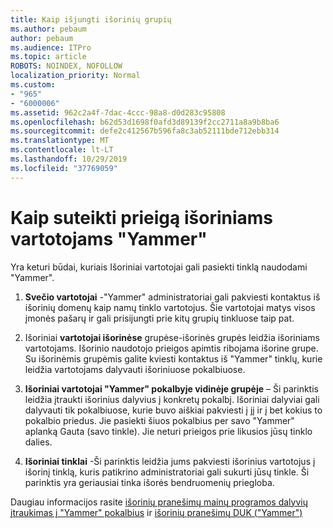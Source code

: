 ```yaml
---
title: Kaip išjungti išorinių grupių
ms.author: pebaum
author: pebaum
ms.audience: ITPro
ms.topic: article
ROBOTS: NOINDEX, NOFOLLOW
localization_priority: Normal
ms.custom:
- "965"
- "6000006"
ms.assetid: 962c2a4f-7dac-4ccc-98a8-d0d283c95808
ms.openlocfilehash: b62d53d1698f0afd3d89139f2cc2711a8a9b8ba6
ms.sourcegitcommit: defe2c412567b596fa8c3ab52111bde712ebb314
ms.translationtype: MT
ms.contentlocale: lt-LT
ms.lasthandoff: 10/29/2019
ms.locfileid: "37769059"
---
```

# <a name="how-to-give-access-to-external-users-in-yammer"></a>Kaip suteikti prieigą išoriniams vartotojams "Yammer"

Yra keturi būdai, kuriais Išoriniai vartotojai gali pasiekti tinklą naudodami "Yammer".
  
1. **Svečio vartotojai** -"Yammer" administratoriai gali pakviesti kontaktus iš išorinių domenų kaip namų tinklo vartotojus. Šie vartotojai matys visos įmonės pašarų ir gali prisijungti prie kitų grupių tinkluose taip pat.

2. Išoriniai **vartotojai išorinėse** grupėse-išorinės grupės leidžia išoriniams vartotojams. Išorinio naudotojo prieigos apimtis ribojama išorine grupe. Su išorinėmis grupėmis galite kviesti kontaktus iš "Yammer" tinklų, kurie leidžia vartotojams dalyvauti išoriniuose pokalbiuose.

3. **Išoriniai vartotojai "Yammer" pokalbyje vidinėje grupėje** – Ši parinktis leidžia įtraukti išorinius dalyvius į konkretų pokalbį. Išoriniai dalyviai gali dalyvauti tik pokalbiuose, kurie buvo aiškiai pakviesti į jį ir į bet kokius to pokalbio priedus. Jie pasiekti šiuos pokalbius per savo "Yammer" aplanką Gauta (savo tinkle). Jie neturi prieigos prie likusios jūsų tinklo dalies.

4. **Išoriniai tinklai** -Ši parinktis leidžia jums pakviesti išorinius vartotojus į išorinį tinklą, kuris patikrino administratoriai gali sukurti jūsų tinkle. Ši parinktis yra geriausiai tinka išorės bendruomenių priegloba.

Daugiau informacijos rasite [išorinių pranešimų mainų programos dalyvių įtraukimas į "Yammer" pokalbius](https://docs.microsoft.com/yammer/work-with-external-users/add-external-participants) ir [išorinių pranešimų DUK ("Yammer")](https://docs.microsoft.com/yammer/work-with-external-users/external-messaging-faq)
  
